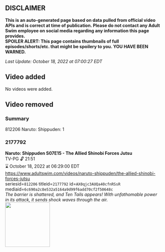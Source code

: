 ## DISCLAIMER
**This is an auto-generated page based on data pulled from official video APIs and is correct at time of publication. Please do not contact any Adult Swim employee on social media regarding any information this page provides.**  
**SPOILER ALERT: This page contains thumbnails of full episodes/shorts/etc. that might be spoilery to you. YOU HAVE BEEN WARNED.**  

_Last Update: October 18, 2022 at 07:00:27 EDT_
## Video added
No videos were added.  
## Video removed
### Summary
812206 Naruto: Shippuden: 1  
### 2177792
**Naruto: Shippuden S07E15 - The Allied Shinobi Forces Jutsu**  
TV-PG 🔓 21:51  
⌛ October 18, 2022 at 06:29:00 EDT  
https://www.adultswim.com/videos/naruto-shippuden/the-allied-shinobi-forces-jutsu  
seriesid=`812206` titleid=`2177792` id=`AX0qjc3AUQa40cfnRSsR` mediaid=`6c690a2c8e532a5164a9d99f6add70cf2f50648c`  
_The barrier is shattered, and Ten Tails appears! With unfathomable power in its attack, it sends shock waves through the air._  
<a href="https://media.cdn.adultswim.com/uploads/20211119/thumbnails/2_2111191138155-NarutoShippuden_363_TheAlliedShinobiForcesJutsu.png"><img src="https://media.cdn.adultswim.com/uploads/20211119/thumbnails/2_2111191138155-NarutoShippuden_363_TheAlliedShinobiForcesJutsu.png" height="144px" /></a>
